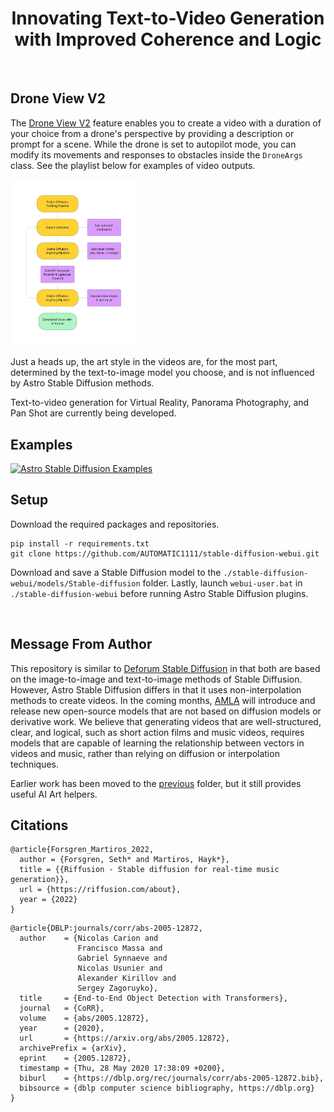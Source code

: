 <h1 align="center">Innovating Text-to-Video Generation with Improved Coherence and Logic</h1>

<br>

## Drone View V2
The [Drone View V2](https://github.com/FredZhang7/Astro-Diffusion/wiki/Drone-View-V2) feature enables you to create a video with a duration of your choice from a drone's perspective by providing a description or prompt for a scene. While the drone is set to autopilot mode, you can modify its movements and responses to obstacles inside the `DroneArgs` class. See the playlist below for examples of video outputs.

<img src="./drone_view_v2_diagram.png" alt="drone view diagram" width="40%" height="40%">


Just a heads up, the art style in the videos are, for the most part, determined by the text-to-image model you choose, and is not influenced by Astro Stable Diffusion methods.

Text-to-video generation for Virtual Reality, Panorama Photography, and Pan Shot are currently being developed.

## Examples

<a href="https://www.youtube.com/playlist?list=PLCFlAfr2X8n2BxB9ZgKOVTG1WggWpnts0">
  <img src="https://i.imgur.com/f8HZ9ZU.png" alt="Astro Stable Diffusion Examples" style="width:50%; height:50%;">
</a>


<br>

## Setup
Download the required packages and repositories.
```
pip install -r requirements.txt
git clone https://github.com/AUTOMATIC1111/stable-diffusion-webui.git
```
Download and save a Stable Diffusion model to the `./stable-diffusion-webui/models/Stable-diffusion` folder. Lastly, launch `webui-user.bat` in `./stable-diffusion-webui` before running Astro Stable Diffusion plugins.

<br>


## Message From Author
This repository is similar to [Deforum Stable Diffusion](https://colab.research.google.com/github/deforum/stable-diffusion/blob/main/Deforum_Stable_Diffusion.ipynb) in that both are based on the image-to-image and text-to-image methods of Stable Diffusion. However, Astro Stable Diffusion differs in that it uses non-interpolation methods to create videos. In the coming months, [AMLA](https://github.com/AMLA-UBC) will introduce and release new open-source models that are not based on diffusion models or derivative work. We believe that generating videos that are well-structured, clear, and logical, such as short action films and music videos, requires models that are capable of learning the relationship between vectors in videos and music, rather than relying on diffusion or interpolation techniques.

Earlier work has been moved to the [previous](./previous) folder, but it still provides useful AI Art helpers.


## Citations
```
@article{Forsgren_Martiros_2022,
  author = {Forsgren, Seth* and Martiros, Hayk*},
  title = {{Riffusion - Stable diffusion for real-time music generation}},
  url = {https://riffusion.com/about},
  year = {2022}
}
```
```
@article{DBLP:journals/corr/abs-2005-12872,
  author    = {Nicolas Carion and
               Francisco Massa and
               Gabriel Synnaeve and
               Nicolas Usunier and
               Alexander Kirillov and
               Sergey Zagoruyko},
  title     = {End-to-End Object Detection with Transformers},
  journal   = {CoRR},
  volume    = {abs/2005.12872},
  year      = {2020},
  url       = {https://arxiv.org/abs/2005.12872},
  archivePrefix = {arXiv},
  eprint    = {2005.12872},
  timestamp = {Thu, 28 May 2020 17:38:09 +0200},
  biburl    = {https://dblp.org/rec/journals/corr/abs-2005-12872.bib},
  bibsource = {dblp computer science bibliography, https://dblp.org}
}
```
